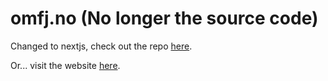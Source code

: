 # omfj.no (No longer the source code)

Changed to nextjs, check out the repo [here](https://github.com/omfj/next-omfj.no).

Or... visit the website [here](https://omfj.no/).
